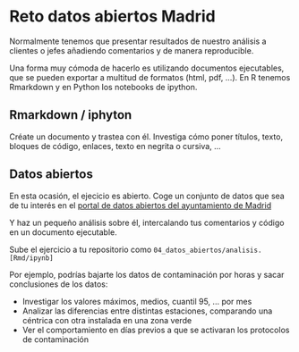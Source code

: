 # Reto datos abiertos Madrid

Normalmente tenemos que presentar resultados de nuestro análisis a clientes o jefes añadiendo comentarios y de manera reproducible.

Una forma muy cómoda de hacerlo es utilizando documentos ejecutables, que se pueden exportar a multitud de formatos (html, pdf, ...). En R tenemos Rmarkdown y en Python los notebooks de ipython.

## Rmarkdown / iphyton

Créate un documento y trastea con él. Investiga cómo poner títulos, texto, bloques de código, enlaces, texto en negrita o cursiva, ...

## Datos abiertos

En esta ocasión, el ejecicio es abierto. Coge un conjunto de datos que sea de tu interés en el [portal de datos abiertos del ayuntamiento de Madrid](http://datos.madrid.es/portal/site/egob/menuitem.9e1e2f6404558187cf35cf3584f1a5a0/?vgnextoid=374512b9ace9f310VgnVCM100000171f5a0aRCRD&vgnextchannel=374512b9ace9f310VgnVCM100000171f5a0aRCRD&vgnextfmt=default)

Y haz un pequeño análisis sobre él, intercalando tus comentarios y código en un documento ejecutable.

Sube el ejercicio a tu repositorio como `04_datos_abiertos/analisis.[Rmd/ipynb]`

Por ejemplo, podrías bajarte los datos de contaminación por horas y sacar conclusiones de los datos:

* Investigar los valores máximos, medios, cuantil 95, ... por mes
* Analizar las diferencias entre distintas estaciones, comparando una céntrica con otra instalada en una zona verde
* Ver el comportamiento en días previos a que se activaran los protocolos de contaminación



